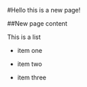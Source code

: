 #Hello this is a new page!

##New page content

This is a list

- item one
- item two
- item three